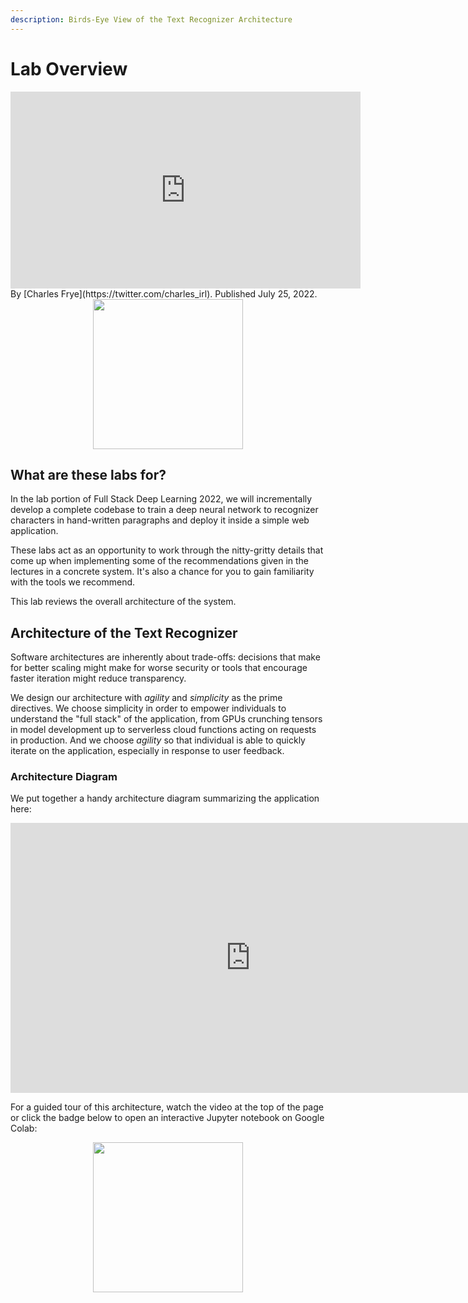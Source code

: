 ```yaml
---
description: Birds-Eye View of the Text Recognizer Architecture
---
```

# Lab Overview

<iframe width="560" height="315" src="https://www.youtube-nocookie.com/embed/hltjXcaxExY?list=PL1T8fO7ArWleMMI8KPJ_5D5XSlovTW_Ur" title="YouTube video player" frameborder="0" allow="accelerometer; autoplay; clipboard-write; encrypted-media; gyroscope; picture-in-picture" allowfullscreen></iframe>

<div class="author" markdown>
By [Charles Frye](https://twitter.com/charles_irl). Published July 25, 2022.
</div>

<div align="center">
  <a href="https://fsdl.me/2022-overview"> <img src=https://colab.research.google.com/assets/colab-badge.svg width=240> </a>
</div>

## What are these labs for?

In the lab portion of Full Stack Deep Learning 2022,
we will incrementally develop a complete codebase
to train a deep neural network to recognizer characters in hand-written paragraphs
and deploy it inside a simple web application.

These labs act as an opportunity to work through the nitty-gritty details that come up
when implementing some of the recommendations given in the lectures in a concrete system.
It's also a chance for you to gain familiarity with the tools we recommend.

This lab reviews the overall architecture of the system.

## Architecture of the Text Recognizer

Software architectures are inherently about trade-offs:
decisions that make for better scaling might make for worse security or
tools that encourage faster iteration might reduce transparency.

We design our architecture with _agility_ and _simplicity_ as the prime directives.
We choose simplicity in order to empower individuals to understand the "full stack" of the application,
from GPUs crunching tensors in model development up to serverless cloud functions acting on requests in production.
And we choose _agility_ so that individual is able to quickly iterate on the application,
especially in response to user feedback.

### Architecture Diagram

We put together a handy architecture diagram summarizing the application here:

<div align="center">
  <iframe width="768" height="432" src="https://miro.com/app/live-embed/uXjVOrOHcOg=/?moveToViewport=-756,-1203,2371,1920&embedAutoplay=true" frameBorder="0" scrolling="no" allowFullScreen></iframe>
</div>

For a guided tour of this architecture, watch the video at the top of the page or
click the badge below to open an interactive Jupyter notebook on Google Colab:

<div align="center">
  <a href="https://fsdl.me/2022-overview"> <img src=https://colab.research.google.com/assets/colab-badge.svg width=240> </a>
</div>
